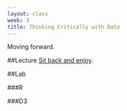 ```yaml
---
layout: class
week: 3
title: Thinking Critically with Data
---
```

Moving forward.

##Lecture
[Sit back and enjoy](lecture.html).

##Lab

###R

###D3